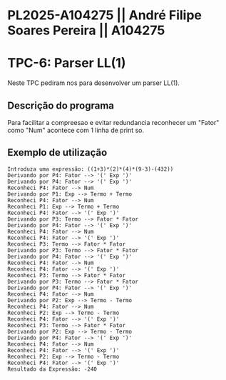 # PL2025-A104275 || André Filipe Soares Pereira || A104275
# TPC-6: Parser LL(1)

Neste TPC pediram nos para desenvolver um parser LL(1).


## Descrição do programa

Para facilitar a compreesao e evitar redundancia reconhecer um "Fator" como "Num" acontece com 1 linha de print so.

## Exemplo de utilização
```
Introduza uma expressão: ((1+3)*(2)*(4)*(9-3)-(432))
Derivando por P4: Fator --> '(' Exp ')'
Derivando por P4: Fator --> '(' Exp ')'
Reconheci P4: Fator --> Num
Derivando por P1: Exp --> Termo + Termo
Reconheci P4: Fator --> Num
Reconheci P1: Exp --> Termo + Termo
Reconheci P4: Fator --> '(' Exp ')'
Derivando por P3: Termo --> Fator * Fator
Derivando por P4: Fator --> '(' Exp ')'
Reconheci P4: Fator --> Num
Reconheci P4: Fator --> '(' Exp ')'
Reconheci P3: Termo --> Fator * Fator
Derivando por P3: Termo --> Fator * Fator
Derivando por P4: Fator --> '(' Exp ')'
Reconheci P4: Fator --> Num
Reconheci P4: Fator --> '(' Exp ')'
Reconheci P3: Termo --> Fator * Fator
Derivando por P3: Termo --> Fator * Fator
Derivando por P4: Fator --> '(' Exp ')'
Reconheci P4: Fator --> Num
Derivando por P2: Exp --> Termo - Termo
Reconheci P4: Fator --> Num
Reconheci P2: Exp --> Termo - Termo
Reconheci P4: Fator --> '(' Exp ')'
Reconheci P3: Termo --> Fator * Fator
Derivando por P2: Exp --> Termo - Termo
Derivando por P4: Fator --> '(' Exp ')'
Reconheci P4: Fator --> Num
Reconheci P4: Fator --> '(' Exp ')'
Reconheci P2: Exp --> Termo - Termo
Reconheci P4: Fator --> '(' Exp ')'
Resultado da Expressão: -240
```

